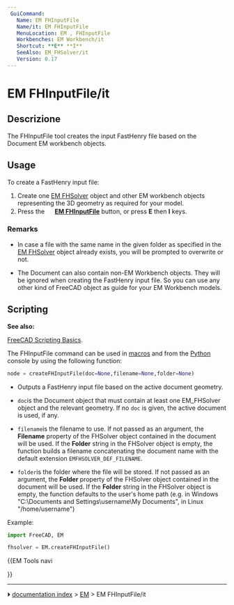 ```yaml
---
 GuiCommand:
   Name: EM FHInputFile
   Name/it: EM FHInputFile
   MenuLocation: EM , FHInputFile
   Workbenches: EM Workbench/it 
   Shortcut: **E** **I**
   SeeAlso: EM_FHSolver/it
   Version: 0.17
---
```


# EM FHInputFile/it


</div>

## Descrizione

The FHInputFile tool creates the input FastHenry file based on the Document EM workbench objects.

## Usage

To create a FastHenry input file:

1.  Create one [EM FHSolver](EM_FHSolver.md) object and other EM workbench objects representing the 3D geometry as required for your model.
2.  Press the **<img src="images/EM_FHInputFile.svg" width=16px> [EM FHInputFile](EM_FHInputFile.md)** button, or press **E** then **I** keys.

### Remarks

-   In case a file with the same name in the given folder as specified in the [EM FHSolver](EM_FHSolver.md) object already exists, you will be prompted to overwrite or not.

-   The Document can also contain non-EM Workbench objects. They will be ignored when creating the FastHenry input file. So you can use any other kind of FreeCAD object as guide for your EM Workbench models.

## Scripting


**See also:**

[FreeCAD Scripting Basics](FreeCAD_Scripting_Basics.md).

The FHInputFile command can be used in [macros](Macros.md) and from the [Python](Python.md) console by using the following function:


```python
node = createFHInputFile(doc=None,filename=None,folder=None)
```

-   Outputs a FastHenry input file based on the active document geometry.

-    `doc`is the Document object that must contain at least one EM_FHSolver object and the relevant geometry. If no `doc` is given, the active document is used, if any.

-    `filename`is the filename to use. If not passed as an argument, the **Filename** property of the FHSolver object contained in the document will be used. If the **Folder** string in the FHSolver object is empty, the function builds a filename concatenating the document name with the default extension `EMFHSOLVER_DEF_FILENAME`.

-    `folder`is the folder where the file will be stored. If not passed as an argument, the **Folder** property of the FHSolver object contained in the document will be used. If the **Folder** string in the FHSolver object is empty, the function defaults to the user\'s home path (e.g. in Windows \"C:\\Documents and Settings\\username\\My Documents\", in Linux \"/home/username\")

Example:


```python
import FreeCAD, EM

fhsolver = EM.createFHInputFile()
```





{{EM Tools navi

}}



---
⏵ [documentation index](../README.md) > [EM](Category_EM.md) > EM FHInputFile/it
